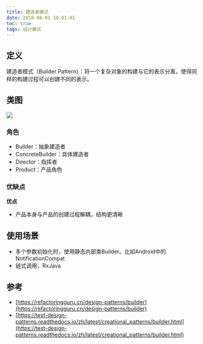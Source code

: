 ```yaml
---
title: 建造者模式
date: 2018-06-01 10:01:01
toc: true
tags: 设计模式
---
```


## 定义

建造者模式（Builder Pattern）：将一个复杂对象的构建与它的表示分离，使得同样的构建过程可以创建不同的表示。


## 类图

![](./1.jpg)

### 角色

- Builder：抽象建造者
- ConcreteBuilder：具体建造者
- Director：指挥者
- Product：产品角色

### 优缺点

**优点**

- 产品本身与产品的创建过程解耦，结构更清晰 

## 使用场景

- 多个参数初始化时，使用静态内部类Builder。比如Android中的NotificationCompat
- 链式调用，RxJava


## 参考

- [https://refactoringguru.cn/design-patterns/builder](https://refactoringguru.cn/design-patterns/builder)
- [https://test-design-patterns.readthedocs.io/zh/latest/creational_patterns/builder.html](https://test-design-patterns.readthedocs.io/zh/latest/creational_patterns/builder.html)
